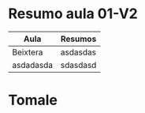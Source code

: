# Resumo aula 01-V2

| Aula | Resumos|
| -----|--------|
| Beixtera | asdasdas |
| asdadasda | sdasdasd |

# Tomale